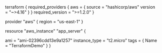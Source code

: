terraform {
  required_providers {
    aws = {
      source  = "hashicorp/aws"
      version = "~>4.16"
    }
  }
  required_version = ">=1.2.0"
}

provider "aws" {
  region = "us-east-1"
}

resource "aws_instance" "app_server" {

  ami           = "ami-02396cdd13e9a1257"
  instance_type = "t2.micro"
tags = {
    Name = "TerraformDemo"
  }
}
